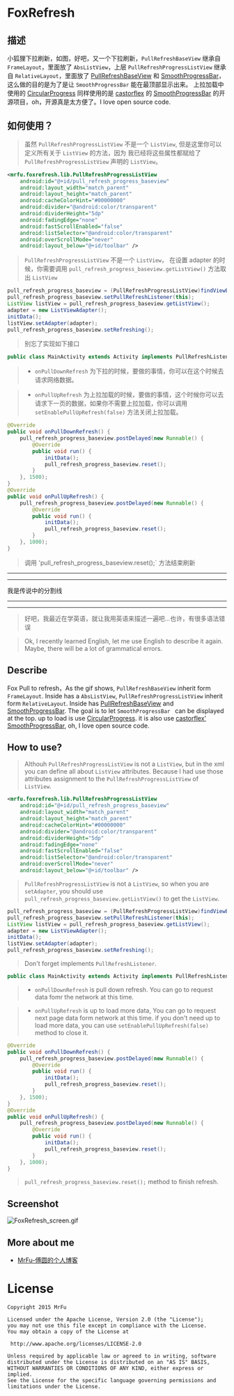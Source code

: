 FoxRefresh
=====================


## 描述

小狐狸下拉刷新，如图，好吧，又一个下拉刷新，`PullRefreshBaseView` 继承自`FrameLayout`，里面放了 `AbsListView`，上层 `PullRefreshProgressListView` 继承自 `RelativeLayout`，里面放了 [PullRefreshBaseView](https://github.com/MrFuFuFu/MrFuPullToRefresh) 和 [SmoothProgressBar](https://github.com/castorflex/SmoothProgressBar)，这么做的目的是为了是让 `SmoothProgressBar` 能在最顶部显示出来。 上拉加载中使用的 [CircularProgress](https://github.com/castorflex/SmoothProgressBar) 同样使用的是 [castorflex](https://github.com/castorflex) 的 [SmoothProgressBar](https://github.com/castorflex/SmoothProgressBar) 的开源项目，oh，开源真是太方便了。I love open source code.

## 如何使用？

>虽然 `PullRefreshProgressListView` 不是一个 `ListView`, 但是这里你可以定义所有关于 `ListView` 的方法，因为 我已经将这些属性都赋给了 `PullRefreshProgressListView` 声明的 `ListView`。

```xml
<mrfu.foxrefresh.lib.PullRefreshProgressListView
    android:id="@+id/pull_refresh_progress_baseview"
    android:layout_width="match_parent"
    android:layout_height="match_parent"
    android:cacheColorHint="#00000000"
    android:divider="@android:color/transparent"
    android:dividerHeight="5dp"
    android:fadingEdge="none"
    android:fastScrollEnabled="false"
    android:listSelector="@android:color/transparent"
    android:overScrollMode="never"
    android:layout_below="@+id/toolbar" />
```

>`PullRefreshProgressListView` 不是一个 `ListView`， 在设置 adapter 的时候，你需要调用 `pull_refresh_progress_baseview.getListView()` 方法取出 `ListView`

```java
pull_refresh_progress_baseview = (PullRefreshProgressListView)findViewById(R.id.pull_refresh_progress_baseview);
pull_refresh_progress_baseview.setPullRefreshListener(this);
ListView listView = pull_refresh_progress_baseview.getListView();
adapter = new ListViewAdapter();
initData();
listView.setAdapter(adapter);
pull_refresh_progress_baseview.setRefreshing();
```

>别忘了实现如下接口

```java
public class MainActivity extends Activity implements PullRefreshListener{
```

>* `onPullDownRefresh` 为下拉的时候，要做的事情，你可以在这个时候去请求网络数据。

>* `onPullUpRefresh` 为上拉加载的时候，要做的事情，这个时候你可以去请求下一页的数据，如果你不需要上拉加载，你可以调用 `setEnablePullUpRefresh(false)` 方法关闭上拉加载。

```java
@Override
public void onPullDownRefresh() {
    pull_refresh_progress_baseview.postDelayed(new Runnable() {
        @Override
        public void run() {
            initData();
            pull_refresh_progress_baseview.reset();
        }
    }, 1500);
}
@Override
public void onPullUpRefresh() {
    pull_refresh_progress_baseview.postDelayed(new Runnable() {
        @Override
        public void run() {
            initData();
            pull_refresh_progress_baseview.reset();
        }
    }, 1000);
}
```

>调用 'pull_refresh_progress_baseview.reset();` 方法结束刷新

***
***
我是传说中的分割线
***
***


> 好吧，我最近在学英语，就让我用英语来描述一遍吧...也许，有很多语法错误

> Ok, I recently learned English, let me use English to describe it again. Maybe, there will be a lot of grammatical errors.

## Describe

Fox Pull to refresh，As the gif shows, `PullRefreshBaseView` inherit form `FrameLayout`. Inside has a `AbsListView`, `PullRefreshProgressListView` inherit form `RelativeLayout`. Inside has [PullRefreshBaseView](https://github.com/MrFuFuFu/MrFuPullToRefresh) and [SmoothProgressBar](https://github.com/castorflex/SmoothProgressBar). The goal is to let `SmoothProgressBar ` can be displayed at the top. up to load is use [CircularProgress](https://github.com/castorflex/SmoothProgressBar). it is also use [castorflex'](https://github.com/castorflex) [SmoothProgressBar](https://github.com/castorflex/SmoothProgressBar), oh, I love open source code.


## How to use?

>Althouh `PullRefreshProgressListView` is not a `ListView`, but in the xml you can define all about `ListView` attributes. Because I had use those attributes assignment to the `PullRefreshProgressListView` of `ListView`.

```xml
<mrfu.foxrefresh.lib.PullRefreshProgressListView
    android:id="@+id/pull_refresh_progress_baseview"
    android:layout_width="match_parent"
    android:layout_height="match_parent"
    android:cacheColorHint="#00000000"
    android:divider="@android:color/transparent"
    android:dividerHeight="5dp"
    android:fadingEdge="none"
    android:fastScrollEnabled="false"
    android:listSelector="@android:color/transparent"
    android:overScrollMode="never"
    android:layout_below="@+id/toolbar" />
```

>`PullRefreshProgressListView` is not a `ListView`, so when you are `setAdapter`, you should use `pull_refresh_progress_baseview.getListView()` to get the `ListView`.


```java
pull_refresh_progress_baseview = (PullRefreshProgressListView)findViewById(R.id.pull_refresh_progress_baseview);
pull_refresh_progress_baseview.setPullRefreshListener(this);
ListView listView = pull_refresh_progress_baseview.getListView();
adapter = new ListViewAdapter();
initData();
listView.setAdapter(adapter);
pull_refresh_progress_baseview.setRefreshing();
```

>Don't forget implements `PullRefreshListener`.

```java
public class MainActivity extends Activity implements PullRefreshListener{
```

>* `onPullDownRefresh` is pull down refresh. You can go to request data fomr the network at this time.

>* `onPullUpRefresh` is up to load more data, You can go to request next page data form network at this time. if you don't need up to load more data, you can use `setEnablePullUpRefresh(false)` method to  close it.

```java
@Override
public void onPullDownRefresh() {
    pull_refresh_progress_baseview.postDelayed(new Runnable() {
        @Override
        public void run() {
            initData();
            pull_refresh_progress_baseview.reset();
        }
    }, 1500);
}
@Override
public void onPullUpRefresh() {
    pull_refresh_progress_baseview.postDelayed(new Runnable() {
        @Override
        public void run() {
            initData();
            pull_refresh_progress_baseview.reset();
        }
    }, 1000);
}
```

>`pull_refresh_progress_baseview.reset();` method to finish refresh.



## Screenshot

![FoxRefresh_screen.gif](img/FoxRefresh_screen.gif)

## More about me

* [MrFu-傅圆的个人博客](http://mrfu.me/)

License
============

    Copyright 2015 MrFu

	Licensed under the Apache License, Version 2.0 (the "License");
	you may not use this file except in compliance with the License.
	You may obtain a copy of the License at

     http://www.apache.org/licenses/LICENSE-2.0

	Unless required by applicable law or agreed to in writing, software
	distributed under the License is distributed on an "AS IS" BASIS,
	WITHOUT WARRANTIES OR CONDITIONS OF ANY KIND, either express or implied.
	See the License for the specific language governing permissions and
	limitations under the License.